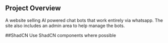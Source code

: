 ## Project Overview

A website selling AI powered chat bots that work entirely via whatsapp. The site also includes an admin area to help manage the bots.

##ShadCN
Use ShadCN components where possible
